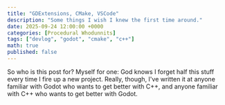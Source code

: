 ```yaml
---
title: "GDExtensions, CMake, VSCode"
description: "Some things I wish I knew the first time around."
date: 2025-09-24 12:00:00 +0000
categories: [Procedural Whodunnits]
tags: ["devlog", "godot", "cmake", "c++"]
math: true
published: false
---
```


So who is this post for? Myself for one: God knows I forget half this stuff every time I fire up a new project. Really, though, I've written it at anyone familiar with Godot who wants to get better with C++, and anyone familiar with C++ who wants to get better with Godot.